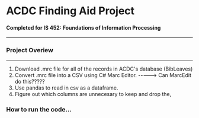 # ACDC Finding Aid Project
#### Completed for IS 452: Foundations of Information Processing
------------------------------

### Project Overiew 
--------------------
1. Download .mrc file for all of the records in ACDC's database (BibLeaves)
2. Convert .mrc file into a CSV using C# Marc Editor.
        -----> Can MarcEdit do this?????
3. Use pandas to read in csv as a dataframe.
4. Figure out which columns are unnecesary to keep and drop the, 


### How to run the code...
